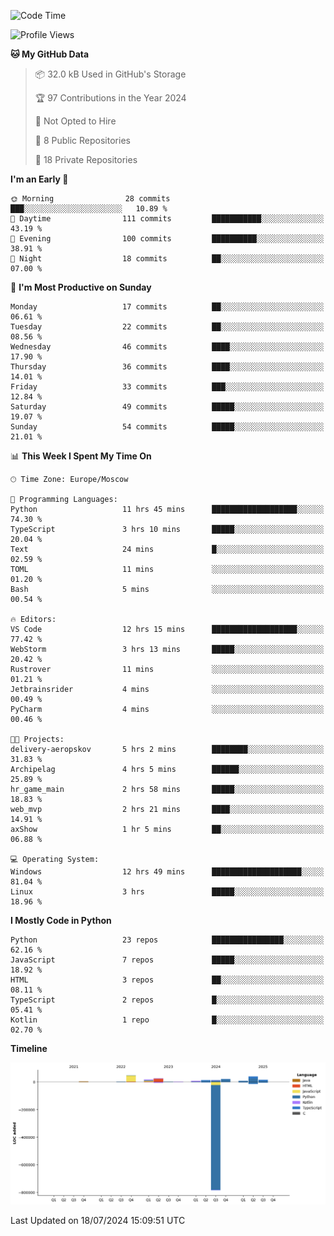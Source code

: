 <!--START_SECTION:waka-->
![Code Time](http://img.shields.io/badge/Code%20Time-409%20hrs%2026%20mins-blue)

![Profile Views](http://img.shields.io/badge/Profile%20Views-1-blue)

**🐱 My GitHub Data** 

> 📦 32.0 kB Used in GitHub's Storage 
 > 
> 🏆 97 Contributions in the Year 2024
 > 
> 🚫 Not Opted to Hire
 > 
> 📜 8 Public Repositories 
 > 
> 🔑 18 Private Repositories 
 > 
**I'm an Early 🐤** 

```text
🌞 Morning                28 commits          ███░░░░░░░░░░░░░░░░░░░░░░   10.89 % 
🌆 Daytime                111 commits         ███████████░░░░░░░░░░░░░░   43.19 % 
🌃 Evening                100 commits         ██████████░░░░░░░░░░░░░░░   38.91 % 
🌙 Night                  18 commits          ██░░░░░░░░░░░░░░░░░░░░░░░   07.00 % 
```
📅 **I'm Most Productive on Sunday** 

```text
Monday                   17 commits          ██░░░░░░░░░░░░░░░░░░░░░░░   06.61 % 
Tuesday                  22 commits          ██░░░░░░░░░░░░░░░░░░░░░░░   08.56 % 
Wednesday                46 commits          ████░░░░░░░░░░░░░░░░░░░░░   17.90 % 
Thursday                 36 commits          ████░░░░░░░░░░░░░░░░░░░░░   14.01 % 
Friday                   33 commits          ███░░░░░░░░░░░░░░░░░░░░░░   12.84 % 
Saturday                 49 commits          █████░░░░░░░░░░░░░░░░░░░░   19.07 % 
Sunday                   54 commits          █████░░░░░░░░░░░░░░░░░░░░   21.01 % 
```


📊 **This Week I Spent My Time On** 

```text
🕑︎ Time Zone: Europe/Moscow

💬 Programming Languages: 
Python                   11 hrs 45 mins      ███████████████████░░░░░░   74.30 % 
TypeScript               3 hrs 10 mins       █████░░░░░░░░░░░░░░░░░░░░   20.04 % 
Text                     24 mins             █░░░░░░░░░░░░░░░░░░░░░░░░   02.59 % 
TOML                     11 mins             ░░░░░░░░░░░░░░░░░░░░░░░░░   01.20 % 
Bash                     5 mins              ░░░░░░░░░░░░░░░░░░░░░░░░░   00.54 % 

🔥 Editors: 
VS Code                  12 hrs 15 mins      ███████████████████░░░░░░   77.42 % 
WebStorm                 3 hrs 13 mins       █████░░░░░░░░░░░░░░░░░░░░   20.42 % 
Rustrover                11 mins             ░░░░░░░░░░░░░░░░░░░░░░░░░   01.21 % 
Jetbrainsrider           4 mins              ░░░░░░░░░░░░░░░░░░░░░░░░░   00.49 % 
PyCharm                  4 mins              ░░░░░░░░░░░░░░░░░░░░░░░░░   00.46 % 

🐱‍💻 Projects: 
delivery-aeropskov       5 hrs 2 mins        ████████░░░░░░░░░░░░░░░░░   31.83 % 
Archipelag               4 hrs 5 mins        ██████░░░░░░░░░░░░░░░░░░░   25.89 % 
hr_game_main             2 hrs 58 mins       █████░░░░░░░░░░░░░░░░░░░░   18.83 % 
web_mvp                  2 hrs 21 mins       ████░░░░░░░░░░░░░░░░░░░░░   14.91 % 
axShow                   1 hr 5 mins         ██░░░░░░░░░░░░░░░░░░░░░░░   06.88 % 

💻 Operating System: 
Windows                  12 hrs 49 mins      ████████████████████░░░░░   81.04 % 
Linux                    3 hrs               █████░░░░░░░░░░░░░░░░░░░░   18.96 % 
```

**I Mostly Code in Python** 

```text
Python                   23 repos            ████████████████░░░░░░░░░   62.16 % 
JavaScript               7 repos             █████░░░░░░░░░░░░░░░░░░░░   18.92 % 
HTML                     3 repos             ██░░░░░░░░░░░░░░░░░░░░░░░   08.11 % 
TypeScript               2 repos             █░░░░░░░░░░░░░░░░░░░░░░░░   05.41 % 
Kotlin                   1 repo              █░░░░░░░░░░░░░░░░░░░░░░░░   02.70 % 
```



**Timeline**

![Lines of Code chart](https://raw.githubusercontent.com/adlemx/adlemx/main/assets/bar_graph.png)


 Last Updated on 18/07/2024 15:09:51 UTC
<!--END_SECTION:waka-->
